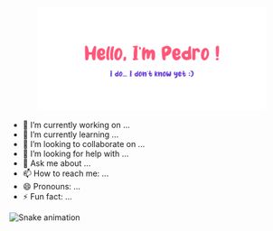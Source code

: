 <p align="center"><img width="80%" alt="Hello, I'm Pedro. I do... I don't know yet!" src="./assets/gh-readme-header.png" /></a></p>


- 🔭 I’m currently working on ...
- 🌱 I’m currently learning ...
- 👯 I’m looking to collaborate on ...
- 🤔 I’m looking for help with ...
- 💬 Ask me about ...
- 📫 How to reach me: ...
- 😄 Pronouns: ...
- ⚡ Fun fact: ...

![Snake animation](https://github.com/pdroaq/pdroaq/blob/output/github-contribution-grid-snake.svg)
